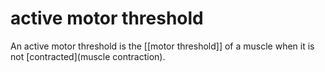 # active motor threshold
An active motor threshold is the [[motor threshold]] of a muscle when it is not [contracted](muscle contraction)\.